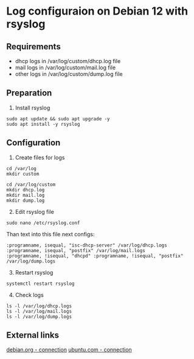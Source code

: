 # Log configuraion on Debian 12 with rsyslog

## Requirements

- dhcp logs in /var/log/custom/dhcp.log file
- mail logs in /var/log/custom/mail.log file
- other logs in /var/log/custom/dump.log file

## Preparation

1. Install rsyslog
```shell
sudo apt update && sudo apt upgrade -y
sudo apt install -y rsyslog
```

## Configuration

1. Create files for logs
```shell
cd /var/log
mkdir custom
```
```shell
cd /var/log/custom
mkdir dhcp.log
mkdir mail.log
mkdir dump.log
```
2. Edit rsyslog file
```shell
sudo nano /etc/rsyslog.conf
```
Than text into this file next configs:
```shell
:programname, isequal, "isc-dhcp-server" /var/log/dhcp.logs
:programname, isequal, "postfix" /var/log/mail.logs
:programname, !isequal, "dhcpd" :programname, !isequal, "postfix" /var/log/dump.logs
```
3. Restart rsyslog
```shell
systemctl restart rsyslog
```
4. Check logs
```shell
ls -l /var/log/dhcp.logs
ls -l /var/log/mail.logs
ls -l /var/log/dump.logs
```

## External links
[debian.org - connection](https://www.debian.org/)
[ubuntu.com - connection](https://ubuntu.com/server/docs)



